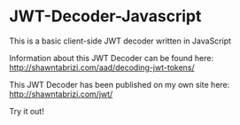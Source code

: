# JWT-Decoder-Javascript
This is a basic client-side JWT decoder written in JavaScript

Information about this JWT Decoder can be found here:
http://shawntabrizi.com/aad/decoding-jwt-tokens/

This JWT Decoder has been published on my own site here:
http://shawntabrizi.com/jwt/

Try it out!
